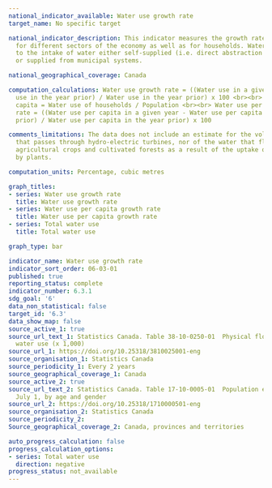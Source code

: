 ```yaml
---
national_indicator_available: Water use growth rate
target_name: No specific target

national_indicator_description: This indicator measures the growth rate in water use
  for different sectors of the economy as well as for households. Water use refers
  to the intake of water either self-supplied (i.e. direct abstraction from the environment)
  or supplied from municipal systems.

national_geographical_coverage: Canada

computation_calculations: Water use growth rate = ((Water use in a given year - Water
  use in the year prior) / Water use in the year prior) x 100 <br><br> Water use per
  capita = Water use of households / Population <br><br> Water use per capita growth
  rate = ((Water use per capita in a given year - Water use per capita in the year
  prior) / Water use per capita in the year prior) x 100

comments_limitations: The data does not include an estimate for the volume of water
  that passes through hydro-electric turbines, nor of the water that flows through
  agricultural crops and cultivated forests as a result of the uptake of soil water
  by plants.

computation_units: Percentage, cubic metres

graph_titles:
- series: Water use growth rate
  title: Water use growth rate
- series: Water use per capita growth rate
  title: Water use per capita growth rate
- series: Total water use
  title: Total water use

graph_type: bar

indicator_name: Water use growth rate
indicator_sort_order: 06-03-01
published: true
reporting_status: complete
indicator_number: 6.3.1
sdg_goal: '6'
data_non_statistical: false
target_id: '6.3'
data_show_map: false
source_active_1: true
source_url_text_1: Statistics Canada. Table 38-10-0250-01  Physical flow account for
  water use (x 1,000)
source_url_1: https://doi.org/10.25318/3810025001-eng
source_organisation_1: Statistics Canada
source_periodicity_1: Every 2 years
source_geographical_coverage_1: Canada
source_active_2: true
source_url_text_2: Statistics Canada. Table 17-10-0005-01  Population estimates on
  July 1, by age and gender
source_url_2: https://doi.org/10.25318/1710000501-eng
source_organisation_2: Statistics Canada
source_periodicity_2:
Source_geographical_coverage_2: Canada, provinces and territories

auto_progress_calculation: false
progress_calculation_options:
- series: Total water use
  direction: negative
progress_status: not_available
---
```


